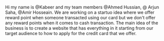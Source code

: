 Hi my name is @Kabeer and my team members @Ahmed Hussian, @ Arjun Saha, @Amir Hosseain.
We are working on a startuo idea where we offer reward point when someone transacted using our card but we don't offer any reward points when it comes to cash transaction.
The main idea of the business is to create a website that has everything in it starting from our target audience to how to apply for the credit card that we offer.
